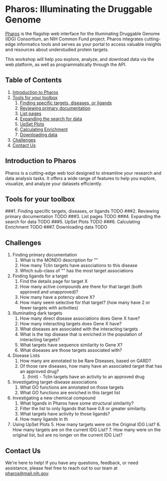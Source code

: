 # Pharos: Illuminating the Druggable Genome

[Pharos](https://pharos.nih.gov/) is the flagship web interface for the 
Illuminating Druggable Genome (IDG) Consortium, an NIH Common Fund 
project. Pharos integrates cutting-edge informatics tools and serves 
as your portal to access valuable insights and resources about 
understudied protein targets. 

This workshop will help you explore, analyze, and download data via
the web platform, as well as programmatically through the API.

## Table of Contents

1. [Introduction to Pharos](#introduction-to-pharos)
2. [Tools for your toolbox](#tools-for-your-toolbox)
   1. [Finding specific targets, diseases, or ligands](#finding-pages)
   2. [Reviewing primary documentation](#review-primary)
   3. [List pages](#list-pages)
   4. [Expanding the search for data](#expanding-the-search)
   5. [UpSet Plots](#upset-plots)
   6. [Calculating Enrichment](#calculating-enrichment)
   7. [Downloading data](#downloading-data)
3. [Challenges](#challenges)
4. [Contact Us](#contact-us)

## Introduction to Pharos <a id="introduction-to-pharos"></a>

Pharos is a cutting-edge web tool designed to streamline your research and data analysis tasks.
It offers a wide range of features to help you explore, visualize, and analyze your 
datasets efficiently.


## Tools for your toolbox <a id="tools-for-your-toolbox"></a>
###1. Finding specific targets, diseases, or ligands <a id="finding-pages"></a>
TODO
###2. Reviewing primary documentation <a id="review-primary"></a>
TODO
###3. List pages <a id="list-pages"></a>
TODO
###4. Expanding the search for data <a id="expanding-the-search"></a>
TODO
###5. UpSet Plots <a id="upset-plots"></a>
TODO
###6. Calculating Enrichment <a id="calculating-enrichment"></a>
TODO
###7. Downloading data <a id="downloading-data"></a>
TODO

## Challenges <a id="challenges"></a>
1. Finding primary documentation
   1. What is the MONDO description for ""
   2. How many Tclin targets have associations to this disease
   3. Which sub-class of "" has the most target associations
2. Finding ligands for a target
   1. Find the details page for target X
   2. How many active compounds are there for that target (both approved and unapproved)?
   3. How many have a potency above X?
   4. How many seem selective for that target? (how many have 2 or fewer targets with activities)
3. Illuminating dark targets
   1. How many direct disease associations does Gene X have?
   2. How many interacting targets does Gene X have?
   3. What diseases are associated with the interacting targets
   4. What is the top disease that is enriched in the population of interacting targets?
   5. What targets have sequence similarity to Gene X?
   6. What diseases are those targets associated with?
4. Disease Lists
    1. How many are annotated to be Rare Diseases, based on GARD?
    2. Of those rare diseases, how many have an associated target that has an approved drug?
       1. (hint) - Tclin targets have an activity to an approved drug
5. Investigating target-disease associations
    1. What GO functions are annotated on those targets
    2. What GO functions are enriched in this target list
6. Investigating a new chemical compound
   1. What ligands in Pharos have some structural similarity?
   2. Filter the list to only ligands that have 0.8 or greater similarity.
   3. What targets have activity to those ligands?
   4. How many ligands in th
7. Using UpSet Plots
   5. How many targets were on the Original IDG List?
   6. How many targets are on the current IDG List?
   7. How many were on the original list, but are no longer on the current IDG List?
    
## Contact Us <a id="contact-us"></a>

We're here to help! If you have any questions, feedback, or need assistance, please feel free to reach out to our 
team at [pharos@mail.nih.gov](mailto:pharos@mail.nih.gov).
